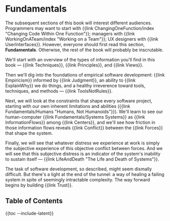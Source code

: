# Fundamentals

The subsequent sections of this book will interest different audiences. Programmers may want to start with {{link ChangingOneFunction/index "Changing Code Within One Function"}}; managers with {{link WorkingOnATeam/index "Working on a Team"}}; UX designers with {{link UserInterfaces}}. However, everyone should first read this section, **Fundamentals**. Otherwise, the rest of the book will probably be inscrutable.

We'll start with an overview of the types of information you'll find in this book — {{link Techniques}}, {{link Principles}}, and {{link Views}}.

Then we'll dig into the foundations of empirical software development: {{link Empiricism}} informed by {{link Judgment}}, an ability to {{link ExplainWhy}} we do things, and a healthy irreverence toward tools, techniques, and methods — {{link ToolsNotRules}}.

Next, we will look at the constraints that shape every software project, starting with our own inherent limitations and abilities ({{link Fundamentals/Humans "Humans, Not Humanoids"}}). We'll learn to see our human-computer {{link Fundamentals/Systems Systems}} as {{link InformationFlows}} among {{link Centers}}, and we'll see how friction in those information flows reveals {{link Conflict}} between the {{link Forces}} that shape the system.

Finally, we will see that whatever distress we experience at work is simply the subjective experience of this objective conflict between forces. And we will see that this subjective distress is an indicator of the system's inability to sustain itself — {{link LifeAndDeath "The Life and Death of Systems"}}.

The task of software development, so described, might seem dismally difficult. But there's a light at the end of the tunnel: a way of healing a failing system in spite of seemingly intractable complexity. The way forward begins by building {{link Trust}}.

## Table of Contents

{{toc --include-latent}}